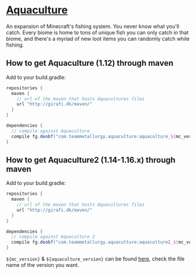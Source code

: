 # [Aquaculture](https://minecraft.curseforge.com/projects/aquaculture)

An expansion of Minecraft's fishing system. You never know what you'll catch. Every biome is home to tons of unique fish you can only catch in that biome, and there's a myriad of new loot items you can randomly catch while fishing.

How to get Aquaculture (1.12) through maven
---
Add to your build.gradle:
```gradle
repositories {
  maven {
    // url of the maven that hosts Aquacultures files
    url "http://girafi.dk/maven/"
  }
}

dependencies {
  // compile against Aquaculture
  compile fg.deobf("com.teammetallurgy.aquaculture:aquaculture_${mc_version}:${mc_version}-${aquaculture_version}")
}
```

How to get Aquaculture2 (1.14-1.16.x) through maven
---
Add to your build.gradle:
```gradle
repositories {
  maven {
    // url of the maven that hosts Aquacultures files
    url "http://girafi.dk/maven/"
  }
}

dependencies {
  // compile against Aquaculture 2
  compile fg.deobf("com.teammetallurgy.aquaculture:aquaculture2_${mc_version}:${mc_version}-${aquaculture_version}")
}
```

`${mc_version}` & `${aquaculture_version}` can be found [here](http://girafi.dk/maven/com/teammetallurgy/aquaculture/), check the file name of the version you want.